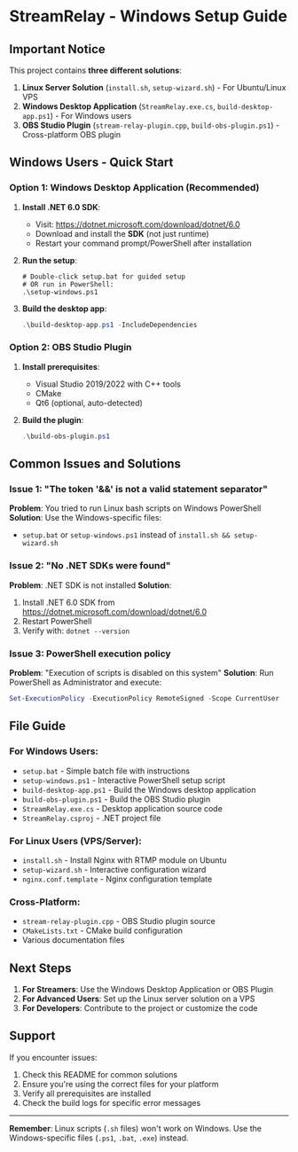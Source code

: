 # StreamRelay - Windows Setup Guide

## Important Notice

This project contains **three different solutions**:

1. **Linux Server Solution** (`install.sh`, `setup-wizard.sh`) - For Ubuntu/Linux VPS
2. **Windows Desktop Application** (`StreamRelay.exe.cs`, `build-desktop-app.ps1`) - For Windows users
3. **OBS Studio Plugin** (`stream-relay-plugin.cpp`, `build-obs-plugin.ps1`) - Cross-platform OBS plugin

## Windows Users - Quick Start

### Option 1: Windows Desktop Application (Recommended)

1. **Install .NET 6.0 SDK**:
   - Visit: https://dotnet.microsoft.com/download/dotnet/6.0
   - Download and install the **SDK** (not just runtime)
   - Restart your command prompt/PowerShell after installation

2. **Run the setup**:
   ```batch
   # Double-click setup.bat for guided setup
   # OR run in PowerShell:
   .\setup-windows.ps1
   ```

3. **Build the desktop app**:
   ```powershell
   .\build-desktop-app.ps1 -IncludeDependencies
   ```

### Option 2: OBS Studio Plugin

1. **Install prerequisites**:
   - Visual Studio 2019/2022 with C++ tools
   - CMake
   - Qt6 (optional, auto-detected)

2. **Build the plugin**:
   ```powershell
   .\build-obs-plugin.ps1
   ```

## Common Issues and Solutions

### Issue 1: "The token '&&' is not a valid statement separator"
**Problem**: You tried to run Linux bash scripts on Windows PowerShell
**Solution**: Use the Windows-specific files:
- `setup.bat` or `setup-windows.ps1` instead of `install.sh && setup-wizard.sh`

### Issue 2: "No .NET SDKs were found"
**Problem**: .NET SDK is not installed
**Solution**: 
1. Install .NET 6.0 SDK from https://dotnet.microsoft.com/download/dotnet/6.0
2. Restart PowerShell
3. Verify with: `dotnet --version`

### Issue 3: PowerShell execution policy
**Problem**: "Execution of scripts is disabled on this system"
**Solution**: Run PowerShell as Administrator and execute:
```powershell
Set-ExecutionPolicy -ExecutionPolicy RemoteSigned -Scope CurrentUser
```

## File Guide

### For Windows Users:
- `setup.bat` - Simple batch file with instructions
- `setup-windows.ps1` - Interactive PowerShell setup script
- `build-desktop-app.ps1` - Build the Windows desktop application
- `build-obs-plugin.ps1` - Build the OBS Studio plugin
- `StreamRelay.exe.cs` - Desktop application source code
- `StreamRelay.csproj` - .NET project file

### For Linux Users (VPS/Server):
- `install.sh` - Install Nginx with RTMP module on Ubuntu
- `setup-wizard.sh` - Interactive configuration wizard
- `nginx.conf.template` - Nginx configuration template

### Cross-Platform:
- `stream-relay-plugin.cpp` - OBS Studio plugin source
- `CMakeLists.txt` - CMake build configuration
- Various documentation files

## Next Steps

1. **For Streamers**: Use the Windows Desktop Application or OBS Plugin
2. **For Advanced Users**: Set up the Linux server solution on a VPS
3. **For Developers**: Contribute to the project or customize the code

## Support

If you encounter issues:
1. Check this README for common solutions
2. Ensure you're using the correct files for your platform
3. Verify all prerequisites are installed
4. Check the build logs for specific error messages

---

**Remember**: Linux scripts (`.sh` files) won't work on Windows. Use the Windows-specific files (`.ps1`, `.bat`, `.exe`) instead.